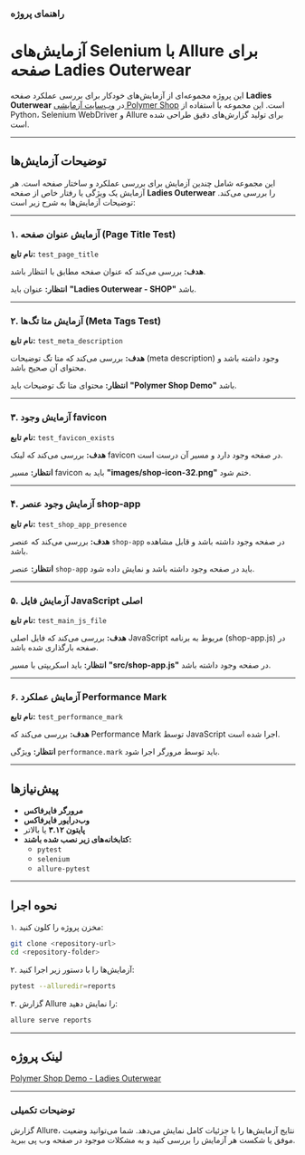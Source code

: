 ### راهنمای پروژه

# آزمایش‌های Selenium با Allure برای صفحه Ladies Outerwear

این پروژه مجموعه‌ای از آزمایش‌های خودکار برای بررسی عملکرد صفحه **Ladies Outerwear** در [وب‌سایت آزمایشی Polymer Shop](https://shop.polymer-project.org/list/ladies_outerwear) است. این مجموعه با استفاده از Python، Selenium WebDriver و Allure برای تولید گزارش‌های دقیق طراحی شده است.

---

## توضیحات آزمایش‌ها

این مجموعه شامل چندین آزمایش برای بررسی عملکرد و ساختار صفحه است. هر آزمایش یک ویژگی یا رفتار خاص از صفحه **Ladies Outerwear** را بررسی می‌کند. توضیحات آزمایش‌ها به شرح زیر است:

---

### ۱. **آزمایش عنوان صفحه (Page Title Test)**

**نام تابع:** `test_page_title`

**هدف:**
بررسی می‌کند که عنوان صفحه مطابق با انتظار باشد.

**انتظار:**
عنوان باید **"Ladies Outerwear - SHOP"** باشد.

---

### ۲. **آزمایش متا تگ‌ها (Meta Tags Test)**

**نام تابع:** `test_meta_description`

**هدف:**
بررسی می‌کند که متا تگ توضیحات (meta description) وجود داشته باشد و محتوای آن صحیح باشد.

**انتظار:**
محتوای متا تگ توضیحات باید **"Polymer Shop Demo"** باشد.

---

### ۳. **آزمایش وجود favicon**

**نام تابع:** `test_favicon_exists`

**هدف:**
بررسی می‌کند که لینک favicon در صفحه وجود دارد و مسیر آن درست است.

**انتظار:**
مسیر favicon باید به **"images/shop-icon-32.png"** ختم شود.

---

### ۴. **آزمایش وجود عنصر shop-app**

**نام تابع:** `test_shop_app_presence`

**هدف:**
بررسی می‌کند که عنصر `shop-app` در صفحه وجود داشته باشد و قابل مشاهده باشد.

**انتظار:**
عنصر `shop-app` باید در صفحه وجود داشته باشد و نمایش داده شود.

---

### ۵. **آزمایش فایل JavaScript اصلی**

**نام تابع:** `test_main_js_file`

**هدف:**
بررسی می‌کند که فایل اصلی JavaScript مربوط به برنامه (shop-app.js) در صفحه بارگذاری شده باشد.

**انتظار:**
باید اسکریپتی با مسیر **"src/shop-app.js"** در صفحه وجود داشته باشد.

---

### ۶. **آزمایش عملکرد Performance Mark**

**نام تابع:** `test_performance_mark`

**هدف:**
بررسی می‌کند که Performance Mark توسط JavaScript اجرا شده است.

**انتظار:**
ویژگی `performance.mark` باید توسط مرورگر اجرا شود.

---

## پیش‌نیازها

- **مرورگر فایرفاکس**
- **وب‌درایور فایرفاکس**
- **پایتون ۳.۱۲** یا بالاتر
- **کتابخانه‌های زیر نصب شده باشند:**
  - `pytest`
  - `selenium`
  - `allure-pytest`

---

## نحوه اجرا

۱. مخزن پروژه را کلون کنید:

```bash
git clone <repository-url>
cd <repository-folder>
```

۲. آزمایش‌ها را با دستور زیر اجرا کنید:

```bash
pytest --alluredir=reports
```

۳. گزارش Allure را نمایش دهید:

```bash
allure serve reports
```

---

## لینک پروژه

[Polymer Shop Demo - Ladies Outerwear](https://shop.polymer-project.org/list/ladies_outerwear)

---

### توضیحات تکمیلی

گزارش Allure، نتایج آزمایش‌ها را با جزئیات کامل نمایش می‌دهد. شما می‌توانید وضعیت موفق یا شکست هر آزمایش را بررسی کنید و به مشکلات موجود در صفحه وب پی ببرید.
